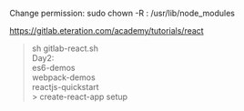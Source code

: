 
Change permission: sudo chown -R <user>: /usr/lib/node_modules  


https://gitlab.eteration.com/academy/tutorials/react 

> sh gitlab-react.sh  
Day2:  
es6-demos  
webpack-demos  
reactjs-quickstart  
    > create-react-app setup  
    
